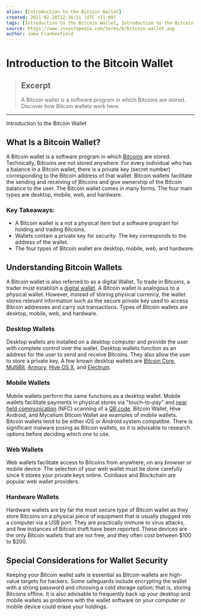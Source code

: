 ```yaml
---
alias: [Introduction to the Bitcoin Wallet]
created: 2021-02-28T22:16:51 (UTC +11:00)
tags: [Introduction to the Bitcoin Wallet, Introduction to the Bitcoin Wallet]
source: https://www.investopedia.com/terms/b/bitcoin-wallet.asp
author: Jake Frankenfield
---
```


# Introduction to the Bitcoin Wallet

> ## Excerpt
> A Bitcoin wallet is a software program in which Bitcoins are stored. Discover how Bitcoin wallets work here.

---

Introduction to the Bitcoin Wallet
## What Is a Bitcoin Wallet?

A Bitcoin wallet is a software program in which [Bitcoins](https://www.investopedia.com/terms/b/bitcoin.asp) are stored. Technically, Bitcoins are not stored anywhere. For every individual who has a balance in a Bitcoin wallet, there is a private key (secret number) corresponding to the Bitcoin address of that wallet. Bitcoin wallets facilitate the sending and receiving of Bitcoins and give ownership of the Bitcoin balance to the user. The Bitcoin wallet comes in many forms. The four main types are desktop, mobile, web, and hardware.

### Key Takeaways:

-   A Bitcoin wallet is a not a physical item but a software program for holding and trading Bitcoins.
-   Wallets contain a private key for security. The key corresponds to the address of the wallet.
-   The four types of Bitcoin wallet are desktop, mobile, web, and hardware.

## Understanding Bitcoin Wallets

A Bitcoin wallet is also referred to as a digital Wallet. To trade in Bitcoins, a trader must establish a [digital wallet](https://www.investopedia.com/best-bitcoin-wallets-5070283). A Bitcoin wallet is analogous to a physical wallet. However, instead of storing physical currency, the wallet stores relevant information such as the secure private key used to access Bitcoin addresses and carry out transactions. Types of Bitcoin wallets are desktop, mobile, web, and hardware.

### Desktop Wallets

Desktop wallets are installed on a desktop computer and provide the user with complete control over the wallet. Desktop wallets function as an address for the user to send and receive Bitcoins. They also allow the user to store a private key. A few known desktop wallets are [Bitcoin Core](https://bitcoin.org/en/bitcoin-core/), [MultiBit](https://multibit.org/), [Armory](https://www.bitcoinarmory.com/), [Hive OS X](https://hiveos.farm/install/), and [Electrum](https://electrum.org/).

### Mobile Wallets

Mobile wallets perform the same functions as a desktop wallet. Mobile wallets facilitate payments in physical stores via "touch-to-pay" and [near field communication](https://www.investopedia.com/terms/n/near-field-communication-nfc.asp) (NFC) scanning of a [QR code](https://www.investopedia.com/terms/q/quick-response-qr-code.asp). Bitcoin Wallet, Hive Android, and Mycelium Bitcoin Wallet are examples of mobile wallets. Bitcoin wallets tend to be either iOS or Android system compatible. There is significant malware posing as Bitcoin wallets, so it is advisable to research options before deciding which one to use.

### Web Wallets

Web wallets facilitate access to Bitcoins from anywhere, on any browser or mobile device. The selection of your web wallet must be done carefully since it stores your private keys online. Coinbase and Blockchain are popular web wallet providers.

### Hardware Wallets

Hardware wallets are by far the most secure type of Bitcoin wallet as they store Bitcoins on a physical piece of equipment that is usually plugged into a computer via a USB port. They are practically immune to virus attacks, and few instances of Bitcoin theft have been reported. These devices are the only Bitcoin wallets that are not free, and they often cost between $100 to $200. 

## Special Considerations for Wallet Security

Keeping your Bitcoin wallet safe is essential as Bitcoin wallets are high-value targets for hackers. Some safeguards include encrypting the wallet with a strong password and choosing a cold storage option; that is, storing Bitcoins offline. It is also advisable to frequently back up your desktop and mobile wallets as problems with the wallet software on your computer or mobile device could erase your holdings.
